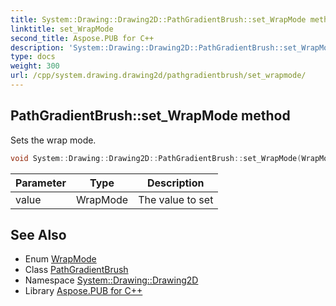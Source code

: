 ```yaml
---
title: System::Drawing::Drawing2D::PathGradientBrush::set_WrapMode method
linktitle: set_WrapMode
second_title: Aspose.PUB for C++
description: 'System::Drawing::Drawing2D::PathGradientBrush::set_WrapMode method. Sets the wrap mode in C++.'
type: docs
weight: 300
url: /cpp/system.drawing.drawing2d/pathgradientbrush/set_wrapmode/
---
```

## PathGradientBrush::set_WrapMode method


Sets the wrap mode.

```cpp
void System::Drawing::Drawing2D::PathGradientBrush::set_WrapMode(WrapMode value)
```


| Parameter | Type | Description |
| --- | --- | --- |
| value | WrapMode | The value to set |

## See Also

* Enum [WrapMode](../../wrapmode/)
* Class [PathGradientBrush](../)
* Namespace [System::Drawing::Drawing2D](../../)
* Library [Aspose.PUB for C++](../../../)
